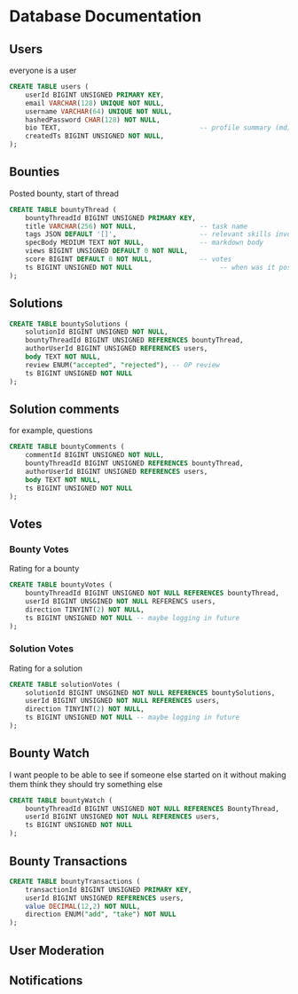 # Database Documentation


## Users
everyone is a user
```sql
CREATE TABLE users (
    userId BIGINT UNSIGNED PRIMARY KEY,
    email VARCHAR(128) UNIQUE NOT NULL,
    username VARCHAR(64) UNIQUE NOT NULL,
    hashedPassword CHAR(128) NOT NULL,
    bio TEXT,                                   -- profile summary (md)
    createdTs BIGINT UNSIGNED NOT NULL,
);
```

## Bounties
Posted bounty, start of thread
```sql
CREATE TABLE bountyThread (
    bountyThreadId BIGINT UNSIGNED PRIMARY KEY,
    title VARCHAR(256) NOT NULL,                -- task name
    tags JSON DEFAULT '[]',                     -- relevant skills involved
    specBody MEDIUM TEXT NOT NULL,              -- markdown body
    views BIGINT UNSIGNED DEFAULT 0 NOT NULL,
    score BIGINT DEFAULT 0 NOT NULL,            -- votes
    ts BIGINT UNSIGNED NOT NULL                      -- when was it posted
);
```

## Solutions
```sql
CREATE TABLE bountySolutions (
    solutionId BIGINT UNSIGNED NOT NULL,
    bountyThreadId BIGINT UNSIGNED REFERENCES bountyThread,
    authorUserId BIGINT UNSIGNED REFERENCES users,
    body TEXT NOT NULL,
    review ENUM("accepted", "rejected"), -- OP review
    ts BIGINT UNSIGNED NOT NULL
);
```

## Solution comments
for example, questions
```sql
CREATE TABLE bountyComments (
    commentId BIGINT UNSIGNED NOT NULL,
    bountyThreadId BIGINT UNSIGNED REFERENCES bountyThread,
    authorUserId BIGINT UNSIGNED REFERENCES users,
    body TEXT NOT NULL,
    ts BIGINT UNSIGNED NOT NULL
);
```

## Votes

### Bounty Votes
Rating for a bounty
```sql
CREATE TABLE bountyVotes (
    bountyThreadId BIGINT UNSIGNED NOT NULL REFERENCES bountyThread,
    userId BIGINT UNSGINED NOT NULL REFERENCS users,
    direction TINYINT(2) NOT NULL,
    ts BIGINT UNSIGNED NOT NULL -- maybe logging in future
);
```
### Solution Votes
Rating for a solution
```sql
CREATE TABLE solutionVotes (
    solutionId BIGINT UNSGINED NOT NULL REFERENCES bountySolutions,
    userId BIGINT UNSIGNED NOT NULL REFERENCES users,
    direction TINYINT(2) NOT NULL,
    ts BIGINT UNSIGNED NOT NULL -- maybe logging in future
);
```


## Bounty Watch
I want people to be able to see if someone else started on it without making them think they should try something else
```sql
CREATE TABLE bountyWatch (
    bountyThreadId BIGINT UNSIGNED NOT NULL REFERENCES BountyThread,
    userId BIGINT UNSIGNED NOT NULL REFERENCES users,
    ts BIGINT UNSIGNED NOT NULL
);
```

## Bounty Transactions
```sql
CREATE TABLE bountyTransactions (
    transactionId BIGINT UNSIGNED PRIMARY KEY,
    userId BIGINT UNSIGNED REFERENCES users,
    value DECIMAL(12,2) NOT NULL,
    direction ENUM("add", "take") NOT NULL
);
```


## User Moderation


## Notifications
